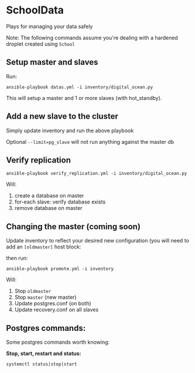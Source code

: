 # SchoolData
Plays for managing your data safely

Note: The following commands assume you're dealing with a hardened droplet created using `School`


## Setup master and slaves

Run:

```
ansible-playbook datas.yml -i inventory/digital_ocean.py
```

This will setup a master and 1 or more slaves (with hot_standby).

## Add a new slave to the cluster

Simply update inventory and run the above playbook

Optional `--limit=pg_slave` will not run anything against the master db

## Verify replication

```
ansible-playbook verify_replication.yml -i inventory/digital_ocean.py
```

Will:

1. create a database on master
2. for-each slave: verify database exists
3. remove database on master

## Changing the master (coming soon)

Update inventory to reflect your desired new configuration (you will need to add an `[oldmaster]` host block:

then run:

```
ansible-playbook promote.yml -i inventory
```

Will:

1. Stop `oldmaster`
2. Stop `master` (new master)
3. Update postgres.conf (on both)
4. Update recovery.conf on all slaves


## Postgres commands:

Some postgres commands worth knowing:

**Stop, start, restart and status:**

```
systemctl status|stop|start
```